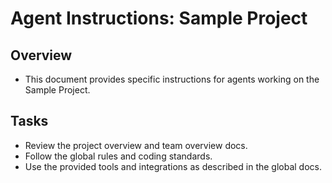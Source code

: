 # Agent Instructions: Sample Project

## Overview
- This document provides specific instructions for agents working on the Sample Project.
 
## Tasks
- Review the project overview and team overview docs.
- Follow the global rules and coding standards.
- Use the provided tools and integrations as described in the global docs. 
